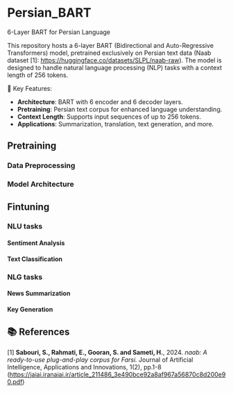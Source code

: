 # Persian_BART
6-Layer BART for Persian Language

This repository hosts a 6-layer BART (Bidirectional and Auto-Regressive Transformers) model, pretrained exclusively on Persian text data (Naab dataset [1]: https://huggingface.co/datasets/SLPL/naab-raw). The model is designed to handle natural language processing (NLP) tasks with a context length of 256 tokens.

🧠 Key Features:
- **Architecture**: BART with 6 encoder and 6 decoder layers.
- **Pretraining**: Persian text corpus for enhanced language understanding.
- **Context Length**: Supports input sequences of up to 256 tokens.
- **Applications**: Summarization, translation, text generation, and more.

## Pretraining
### Data Preprocessing
### Model Architecture
## Fintuning
### NLU tasks
#### Sentiment Analysis
#### Text Classification
### NLG tasks
#### News Summarization
#### Key Generation


## 📚 References  
[1] **Sabouri, S., Rahmati, E., Gooran, S. and Sameti, H.**, 2024. *naab: A ready-to-use plug-and-play corpus for Farsi.* Journal of Artificial Intelligence, Applications and Innovations, 1(2), pp.1-8 (https://jaiai.iranaiai.ir/article_211486_3e490bce92a8af967a56870c8d200e90.pdf)
